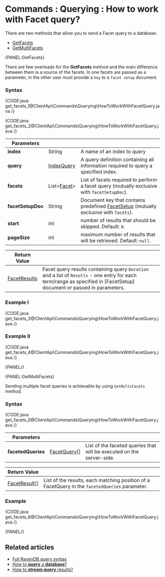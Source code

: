 # Commands : Querying : How to work with Facet query?

There are two methods that allow you to send a Facet query to a database:   
- [GetFacets](../../../client-api/commands/querying/how-to-work-with-facet-query#getfacets)    
- [GetMultiFacets](../../../client-api/commands/querying/how-to-work-with-facet-query#getmultifacets)   

{PANEL:GetFacets}

There are few overloads for the **GetFacets** method and the main difference between them is a source of the facets. In one facets are passed as a parameter, in the other user must provide a `key` to a `facet setup` document.

### Syntax

{CODE:java get_facets_1@ClientApi\Commands\Querying\HowToWorkWithFacetQuery.java /}

{CODE:java get_facets_2@ClientApi\Commands\Querying\HowToWorkWithFacetQuery.java /}

| Parameters | | |
| ------------- | ------------- | ----- |
| **index** | String | A name of an index to query |
| **query** | [IndexQuery]() | A query definition containing all information required to query a specified index. |
| **facets** | List<[Facet]()> | List of facets required to perform a facet query (mutually exclusive with `facetSetupDoc`). |
| **facetSetupDoc** | String | Document key that contains predefined [FacetSetup]() (mutually exclusive with `facets`). |
| **start** | int | number of results that should be skipped. Default: `0`. |
| **pageSize** | int | maximum number of results that will be retrieved. Default: `null`. |

| Return Value | |
| ------------- | ----- |
| [FacetResults]() | Facet query results containing query `Duration` and a list of `Results` - one entry for each term/range as specified in [FacetSetup] document or passed in parameters. |

### Example I

{CODE:java get_facets_3@ClientApi\Commands\Querying\HowToWorkWithFacetQuery.java /}

### Example II

{CODE:java get_facets_4@ClientApi\Commands\Querying\HowToWorkWithFacetQuery.java /}

{PANEL/}

{PANEL:GetMultiFacets}

Sending multiple facet queries is achievable by using `GetMultiFacets` method.

### Syntax

{CODE:java get_facets_5@ClientApi\Commands\Querying\HowToWorkWithFacetQuery.java /}

| Parameters | | |
| ------------- | ------------- | ----- |
| **facetedQueries** | [FacetQuery]()[] | List of the faceted queries that will be executed on the server-side. |

| Return Value | |
| ------------- | ----- |
| [FacetResult]()[] | List of the results, each matching position of a FacetQuery in  the `facetedQueries` parameter. |

### Example

{CODE:java get_facets_6@ClientApi\Commands\Querying\HowToWorkWithFacetQuery.java /}

{PANEL/}

## Related articles

- [Full RavenDB query syntax](../../../Indexes/full-query-syntax)   
- [How to **query** a **database**?](../../../client-api/commands/querying/how-to-query-a-database)   
- [How to **stream query** results?](../../../client-api/commands/querying/how-to-stream-query-results)   